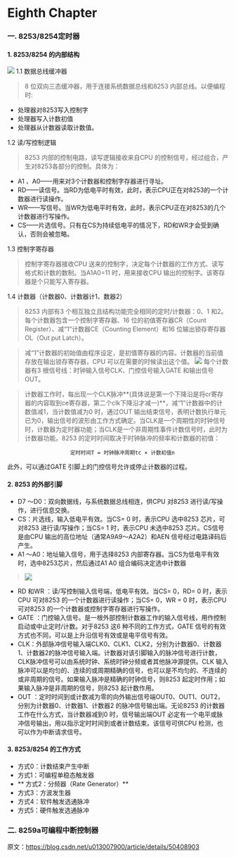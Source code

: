 # Eighth Chapter

### 一. 8253/8254定时器

#### 1. 8253/8254 的内部结构

![](https://img-blog.csdn.net/20151226161454906)
1.1 数据总线缓冲器 

> 8 位双向三态缓冲器，用于连接系统数据总线和8253 内部总线。以便编程时:
* 处理器对8253写入控制字
* 处理器写入计数初值
* 处理器从计数器读取计数值。

1.2 读/写控制逻辑 
> 8253 内部的控制电路，读写逻辑接收来自CPU 的控制信号，经过组合，产生对8253各部分的控制。具体为：
* A1 、A0——用来对3个计数器和控制字存器进行寻址。
* RD——读信号。当RD为低电平时有效，此时，表示CPU正在对8253的一个计数器进行读操作。
* WR——写信号。当WR为低电平时有效，此时，表示CPU正在对8253的几个计数器进行写操作。
* CS——片选信号。只有在CS为持续低电平的情况下，RD和WR才会受到确认，否则会被忽略。

1.3 控制字寄存器
> 控制字寄存器接收CPU 送来的控制字，决定每个计数器的工作方式、读写格式和计数的数制。当A1A0=11 时，用来接收CPU 输出的控制字。该寄存器是个只能写入寄存器。

1.4 计数器（计数器0、计数器计1、数器2） 
> 8253 内部有3 个相互独立且结构功能完全相同的定时/计数器：0、1 和2。每个计数器包含一个控制字寄存器、16 位的初值寄存器CR（Count Register）、减“1”计数器CE（Counting Element）和16 位输出锁存寄存器OL（Out put Latch）。

> 减“1”计数器的初始值由程序设定，是初值寄存器的内容。计数器的当前值存放在输出锁存寄存器，CPU 可以在需要的时候读出这个值。
![](https://img-blog.csdn.net/20151226162015115)
每个计数器有3 根信号线：时钟输入信号CLK、门控信号输入GATE 和输出信号OUT。

> 计数器工作时，每出现一个CLK脉冲**(具体说是第一个下降沿是将cr寄存器的内容取到ce寄存器，第二个clk下降沿才减一)**，减“1”计数器中的计数值减1，当计数值减为0 时，通过OUT 输出结束信号，表明计数执行单元已为0，输出信号的波形由工作方式确定。当CLK是一个周期性的时钟信号时，计数器为定时器功能；当CLK是一个非周期性事件计数信号时，此时为计数器功能。8253 的定时时间取决于时钟脉冲的频率和计数器的初值：
 ```
                     定时时间T = 时钟脉冲周期tc × 计数初值n 
 ```
 此外，可以通过GATE 引脚上的门控信号允许或停止计数器的过程。

#### 2. 8253 的外部引脚
* D7 ～D0：双向数据线，与系统数据总线相连，供CPU 对8253 进行读/写操作，进行信息交换。
* CS：片选线，输入低电平有效。当CS= 0 时，表示CPU 选中8253 芯片，可对8253 进行读/写操作；当CS= 1 时，表示CPU 未选中8253 芯片。CS信号是由CPU 输出的高位地址（通常A9A9～A2A2）和AEN 信号经过电路译码后产生。
* A1 ～A0：地址输入信号，用于选择8253 内部寄存器。当CS为低电平有效时，选中8253芯片，然后通过A1 A0 组合编码决定选中计数器 
> ![](https://img-blog.csdn.net/20151226163142674)

* RD 和WR ：读/写控制输入信号端，低电平有效。当CS= 0，RD= 0 时，表示CPU 可对8253 的一个计数器进行读操作；当CS= 0，WR = 0 时，表示CPU 可对8253 的一个计数器或控制字寄存器进行写操作。
* GATE ：门控输入信号。是一根外部控制计数器工作的输入信号线，用作控制启动或中止定时/计数。对于8253 这6 种不同的工作方式，GATE 信号的有效方式也不同，可以是上升沿信号有效或是电平信号有效。
* CLK：外部脉冲信号输入端CLK0、CLK1、CLK2，分别为计数器0、计数器1、计数器2的脉冲信号输入端。计数器对该引脚输入的脉冲信号进行计数，CLK脉冲信号可以由系统时钟、系统时钟分频或者其他脉冲源提供。CLK 输入脉冲可以是均匀的、连续的或周期精确的信号，也可以是不均匀的、不连续的或非周期的信号。如果输入脉冲是精确的时钟信号，则8253 起定时作用；如果输入脉冲是非周期的信号，则8253 起计数作用。
* OUT ：定时时间到或计数减为零的向外输出信号端OUT0、OUT1、OUT2，分别为计数器0、计数器1、计数器2 的脉冲信号输出端。无论8253 的计数器工作在什么方式，当计数器减到0 时，信号输出端OUT 必定有一个电平或脉冲信号输出，用以指示定时时间到或者计数结束。该信号可供CPU 检测，也可以作为中断请求信号。

#### 3. 8253/8254 的工作方式
* 方式0：计数结束产生中断
* 方式1：可编程单稳态触发器
* ** 方式2：分频器（Rate Generator）**
* 方式3：方波发生器
* 方式4：软件触发选通脉冲
* 方式5：硬件触发选通脉冲
### 二. 8259a可编程中断控制器

原文：https://blog.csdn.net/u013007900/article/details/50408903 




